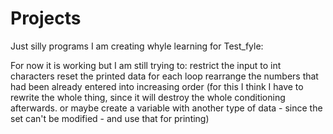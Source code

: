 # Projects
Just silly programs I am creating whyle learning
for Test_fyle:

For now it is working but I am still trying to:
  restrict the input to int characters
  reset the printed data for each loop
  rearrange the numbers that had been already entered into increasing order (for this I think I have to rewrite the whole thing, since it will destroy the whole conditioning afterwards. or maybe create a variable with another type of data - since the set can't be modified - and use that for printing) 
